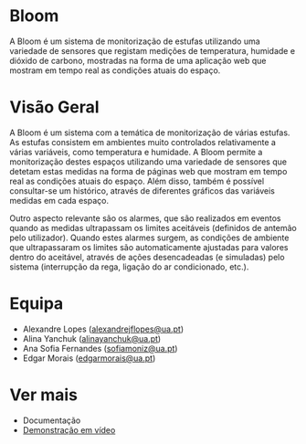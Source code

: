 # Bloom
A Bloom é um sistema de monitorização de estufas utilizando uma variedade de sensores que registam medições de temperatura, humidade e dióxido de carbono, mostradas na forma de uma aplicação web que mostram em tempo real as condições atuais do espaço.

# Visão Geral

A Bloom é um sistema com a temática de monitorização de várias estufas. As estufas consistem em ambientes muito controlados relativamente a várias variáveis, como temperatura e humidade. A Bloom permite a monitorização destes espaços utilizando uma variedade de sensores que detetam estas medidas na forma de páginas web que mostram em tempo real as condições atuais do espaço. Além disso, também é possível consultar-se um histórico, através de diferentes gráficos das variáveis medidas em cada espaço.

Outro aspecto relevante são os alarmes, que são realizados em eventos quando as medidas ultrapassam os limites aceitáveis (definidos de antemão pelo utilizador). Quando estes alarmes surgem, as condições de ambiente que ultrapassaram os limites são automaticamente ajustadas para valores dentro do aceitável, através de ações desencadeadas (e simuladas) pelo sistema (interrupção da rega, ligação do ar condicionado, etc.).

# Equipa
- Alexandre Lopes ([alexandrejflopes@ua.pt](mailto:alexandrejflopes@ua.pt))
- Alina Yanchuk ([alinayanchuk@ua.pt](mailto:alinayanchuk@ua.pt))
- Ana Sofia Fernandes ([sofiamoniz@ua.pt](mailto:sofiamoniz@ua.pt))
- Edgar Morais ([edgarmorais@ua.pt](mailto:edgarmorais@ua.pt))

# Ver mais

- Documentação
- [Demonstração em vídeo](https://drive.google.com/file/d/1NSRv-1GlIMDcBhwujBoNQSxvRAMzY_Up/view?usp=sharing)



